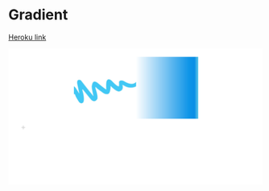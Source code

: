 # Gradient

[Heroku link][heroku]

[heroku]: https://gradientapp.herokuapp.com/

![image of home](doc/screenshots/home.png)
